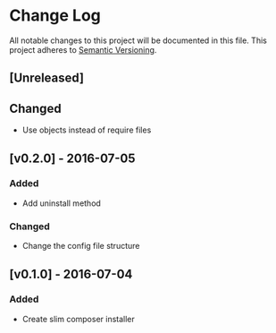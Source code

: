 # Change Log
All notable changes to this project will be documented in this file.
This project adheres to [Semantic Versioning](http://semver.org/).

## [Unreleased]
## Changed
- Use objects instead of require files

## [v0.2.0] - 2016-07-05
### Added
- Add uninstall method

### Changed
- Change the config file structure

## [v0.1.0] - 2016-07-04
### Added
- Create slim composer installer
